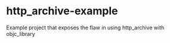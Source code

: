 # http_archive-example
Example project that exposes the flaw in using http_archive with objc_library
